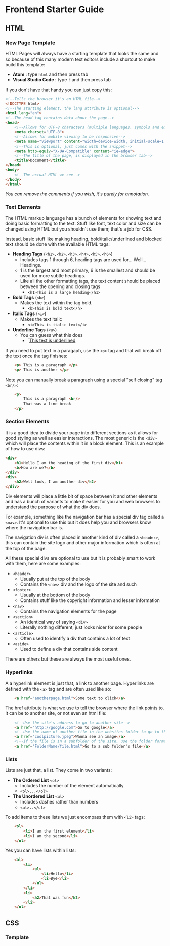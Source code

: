 # Frontend Starter Guide

## HTML
### New Page Template

HTML Pages will always have a starting template that looks the same and
so because of this many modern text editors include a shortcut to make
build this template:

- **Atom** : type `html` and then press tab
- **Visual Studio Code** : type `!` and then press tab

If you don't have that handy you can just copy this:

```html
<!--Tells the browser it's an HTML file-->
<!DOCTYPE html>
<!--The starting element, the lang attribute is optional-->
<html lang="en">
<!--The head tag contains data about the page-->
<head>
    <!--Allows for UTF-8 characters (multiple languages, symbols and emojis)-->
    <meta charset="UTF-8">
    <!--Allows for mobile viewing to be responsive-->
    <meta name="viewport" content="width=device-width, initial-scale=1.0">
    <!--This is optional, just comes with the snippet-->
    <meta http-equiv="X-UA-Compatible" content="ie=edge">
    <!--The title of the page, is displayed in the browser tab-->
    <title>Document</title>
</head>
<body>
    <!--The actual HTML we see-->
</body>
</html>
```
*You can remove the comments if you wish, it's purely for annotation.*

### Text Elements

The HTML markup language has a bunch of elements for showing text and doing basic formatting to the text. 
Stuff like font, text color and size can be changed using HTML but you shouldn't use them;
that's a job for CSS.

Instead, basic stuff like making heading, bold/italic/underlined and blocked text should be done
with the available HTML tags:

- **Heading Tags** (`<h1>,<h2>,<h3>,<h4>,<h5>,<h6>`)
    - Includes tags 1 through 6, heading tags are used for... Well... Headings.
    - 1 is the largest and most primary, 6 is the smallest and should be used for more subtle headings.
    - Like all the other formatting tags, the text content should be placed between the opening and closing tags
        - `<h1>This is a large heading</h1>`
- **Bold Tags** (`<b>`)
    - Makes the text within the tag bold.
        - `<b>This is bold text</h>`
- **Italic Tags** (`<i>`)
    - Makes the text italic
        - `<i>This is italic text</i>`
- **Underline Tags** (`<u>`)
    - You can guess what this does
        - `<u>This text is underlined</u>

If you need to put text in a paragaph, use the `<p>` tag and that will break off the text once the tag finishes:

```html
    <p> This is a paragraph </p>
    <p> This is another </p>
```

Note you can manually break a paragraph using a special "self closing" tag `<br/>`:

```html
    <p>
        This is a paragraph <br/>
        That was a line break
    </p>
```

### Section Elements

It is a good idea to divide your page into different sections as it allows for good styling as 
well as easier interactions. The most generic is the `<div>` which will place the contents within it in a block element. This is an example of how to use divs:

```html
<div>
    <h1>Hello I am the heading of the first div</h1>
    <b>How are we?</b>
</div>
<div>
    <h2>Well look, I am another div</h2>
</div>
```

Div elements will place a little bit of space between it and other elements and has a bunch of 
variants to make it easier for you and web browsers to understand the purpose of what the div does.

For example, something like the navigation bar has a special div tag called a `<nav>`. It's optional to use this but it does help you and browsers know where the navigation bar is.

The navigation div is often placed in another kind of div called a `<header>`, this can contain
the site logo and other major information which is often at the top of the page.

All these special divs are optional to use but it is probably smart to work with them, here are some examples:

- `<header>`
    - Usually put at the top of the body
    - Contains the `<nav>` div and the logo of the site and such
- `<footer>`
    - Usually at the bottom of the body
    - Contains stuff like the copyright information and lesser information
- `<nav>`
    - Contains the navigation elements for the page
- `<section>`
    - An identical way of saying `<div>`
    - Literally nothing different, just looks nicer for some people
- `<article>`
    - Often used to identify a div that contains a lot of text
- `<aside>`
    - Used to define a div that contains side content

There are others but these are always the most useful ones.

### Hyperlinks

A a hyperlink element is just that, a link to another page. Hyperlinks are defined with
the `<a>` tag and are often used like so:

```html
    <a href="anotherpage.html">Some text to click</a>
```

The href attribute is what we use to tell the browser where the link points to. It can be to
another site, or not even an html file:

```html
    <!--Use the site's address to go to another site-->
    <a href="http://google.com">Go to google</a>
    <!--Use the name of another file in the websites folder to go to that file-->
    <a href="coolpicture.jpeg">Wanna see an image</a>
    <!--If the file is in a subfolder of the site, use the folder format like so-->
    <a href="FolderName/file.html">Go to a sub folder's file</a>
```

### Lists

Lists are just that, a list. They come in two variants:

- **The Ordered List** `<ol>`
    - Includes the number of the element automatically
    - `<ol>...</ol>`
- **The Unordered List** `<ul>`
    - Includes dashes rather than numbers
    - `<ul>..</ul>`

To add items to these lists we just encompass them with `<li>` tags:

```html
    <ol>
        <li>I am the first element</li>
        <li>I am the second</li>
    </ol>
```

Yes you can have lists within lists:

```html
    <ol>
        <li>
            <ul>
                <li>Hello</li>
                <li>Bye</li>
            </ul>
        </li>
        <li>
            <h2>That was fun</h2>
        </li>
    </ol>
```

## CSS

### Template
